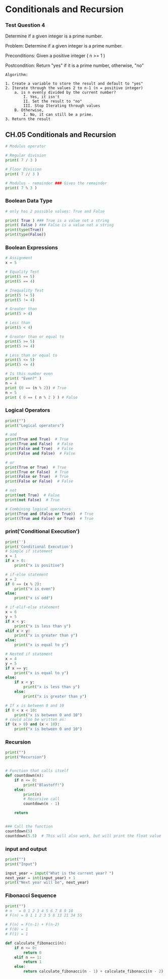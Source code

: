 # Conditionals and Recursion

### Test Question 4

Determine if a given integer is a prime number.

Problem:
Determine if a given integer is a prime number.

Preconditions:
Given a positive integer ( n >= 1 )

Postcondition:
Return "yes" if it is a prime number, otherwise, "no"

```
Algorithm:

1. Create a variable to store the result and default to "yes"
2. Iterate through the values 2 to n-1 (n = positive integer)
	a. is n evenly divided by the current number?
		I. Yes, it isn't
		II. Set the result to "no"
		III. Stop Iterating through values
	B. Otherwise,
		I. No, it can still be a prime.
3. Return the result
```

## CH.05 Conditionals and Recursion

```python
# Modulus operator

# Regular division
print( 7 / 3 )

# Floor Division
print( 7 // 3 )

# Modulus - remainder ### Gives the remainder
print( 7 % 3 )
```

### Boolean Data Type

```python
# only has 2 possible values: True and False

print( True ) ### True is a value not a string
print( False ) ### False is a value not a string
print(type(True))
print(type(False))
```

### Boolean Expressions

```python
# Assignment
x = 5

# Equality Test
print(5 == 5)
print(5 == 4)

# Inequality Test
print(5 != 5)
print(5 != 4)

# Greater than
print(5 > 4)

# Less than
print(5 < 4)

# Greater than or equal to
print(5 >= 5)
print(5 >= 4)

# Less than or equal to
print(5 <= 5)
print(5 <= 4)

# Is this number even
print( "Even?" )
n = 4
print (0 == (n % 2)) # True
n = 5
print ( 0 == ( n % 2 ) ) # False
```

### Logical Operators

```python
print("")
print("Logical operators")

# and
print(True and True)  # True
print(True and False)  # False
print(False and True)  # False
print(False and False)  # False

# or
print(True or True)  # True
print(True or False)  # True
print(False or True)  # True
print(False or False)  # False

# not
print(not True)  # False
print(not False)  # True

# Combining logical operators
print(True and (False or True))  # True
print((True and False) or True)  # True
```

### print('Conditional Execution')

```python
print('')
print('Conditional Execution')
# Simple if statement
x = 1
if x > 0:
    print("x is positive")

# if-else statement
x = 2
if 0 == (x % 2):
    print("x is even")
else:
    print("x is odd")

# if-elif-else statement
x = 6
y = 5
if x < y:
    print("x is less than y")
elif x > y:
    print("x is greater than y")
else:
    print("x is equal to y")

# Nested if statement
x = 4
y = 5
if x == y:
    print("x is equal to y")
else:
    if x < y:
        print("x is less than y")
    else:
        print("x is greater than y")

# If x is between 0 and 10
if 0 < x < 10:
    print("x is between 0 and 10")
# could also be written as:
if (x > 0) and (x < 10):
    print("x is between 0 and 10")
```

### Recursion

```python
print("")
print("Recursion")


# Function that calls itself
def countdown(n):
    if n <= 0:
        print("Blastoff!")
    else:
        print(n)
        # Recursive call
        countdown(n - 1)

    return


### Call the function
countdown(5)
countdown(5.5)  # This will also work, but will print the float value

```

### input and output

```python
print("")
print("Input")

input_year = input("What is the current year? ")
next_year = int(input_year) + 1
print("Next year will be", next_year)
```

### Fibonacci Sequence

```python
print("")
# n   = 0 1 2 3 4 5 6 7 8 9 10
# F(n) = 0 1 1 2 3 5 8 13 21 34 55

# F(n) = F(n-1) + F(n-2)
# F(0) = 1
# F(1) = 1

def calculate_fibonacci(n):
    if n <= 0:
        return 0
    elif n == 1:
        return 1
    else:
        return calculate_fibonacci(n - 1) + calculate_fibonacci(n - 2)
```
